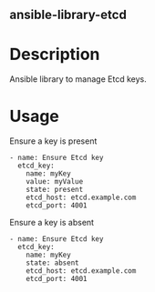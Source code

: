 ansible-library-etcd
------------------

# Description
Ansible library to manage Etcd keys.

# Usage
Ensure a key is present
```
- name: Ensure Etcd key
  etcd_key:
    name: myKey
    value: myValue
    state: present
    etcd_host: etcd.example.com
    etcd_port: 4001
```
Ensure a key is absent
```
- name: Ensure Etcd key
  etcd_key:
    name: myKey
    state: absent
    etcd_host: etcd.example.com
    etcd_port: 4001
```
